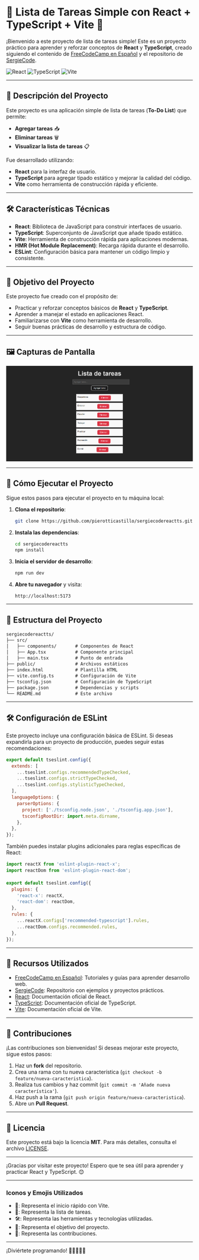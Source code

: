 

# 🚀 Lista de Tareas Simple con React + TypeScript + Vite 📝

¡Bienvenido a este proyecto de lista de tareas simple! Este es un proyecto práctico para aprender y reforzar conceptos de **React** y **TypeScript**, creado siguiendo el contenido de [FreeCodeCamp en Español](https://www.youtube.com/@freecodecampes) y el repositorio de [SergieCode](https://github.com/sergiecode). 

![React](https://img.shields.io/badge/React-20232A?style=for-the-badge&logo=react&logoColor=61DAFB)
![TypeScript](https://img.shields.io/badge/TypeScript-007ACC?style=for-the-badge&logo=typescript&logoColor=white)
![Vite](https://img.shields.io/badge/Vite-B73BFE?style=for-the-badge&logo=vite&logoColor=FFD62E)

---

## 📌 Descripción del Proyecto

Este proyecto es una aplicación simple de lista de tareas (**To-Do List**) que permite:

- **Agregar tareas** 📥
- **Eliminar tareas** 🗑️
- **Visualizar la lista de tareas** 📋

Fue desarrollado utilizando:
- **React** para la interfaz de usuario.
- **TypeScript** para agregar tipado estático y mejorar la calidad del código.
- **Vite** como herramienta de construcción rápida y eficiente.

---

## 🛠️ Características Técnicas

- **React**: Biblioteca de JavaScript para construir interfaces de usuario.
- **TypeScript**: Superconjunto de JavaScript que añade tipado estático.
- **Vite**: Herramienta de construcción rápida para aplicaciones modernas.
- **HMR (Hot Module Replacement)**: Recarga rápida durante el desarrollo.
- **ESLint**: Configuración básica para mantener un código limpio y consistente.

---

## 🎯 Objetivo del Proyecto

Este proyecto fue creado con el propósito de:
- Practicar y reforzar conceptos básicos de **React** y **TypeScript**.
- Aprender a manejar el estado en aplicaciones React.
- Familiarizarse con **Vite** como herramienta de desarrollo.
- Seguir buenas prácticas de desarrollo y estructura de código.

---

## 🖼️ Capturas de Pantalla

![Captura de pantalla de la lista de tareas](/screenshoot/screenshotProject.png)  

---

## 🚀 Cómo Ejecutar el Proyecto

Sigue estos pasos para ejecutar el proyecto en tu máquina local:

1. **Clona el repositorio**:
   ```bash
   git clone https://github.com/pierotticastillo/sergiecodereactts.git
   ```

2. **Instala las dependencias**:
   ```bash
   cd sergiecodereactts
   npm install
   ```

3. **Inicia el servidor de desarrollo**:
   ```bash
   npm run dev
   ```

4. **Abre tu navegador** y visita:
   ```
   http://localhost:5173
   ```

---

## 📂 Estructura del Proyecto

```
sergiecodereactts/
├── src/
│   ├── components/       # Componentes de React
│   ├── App.tsx           # Componente principal
│   ├── main.tsx          # Punto de entrada
├── public/               # Archivos estáticos
├── index.html            # Plantilla HTML
├── vite.config.ts        # Configuración de Vite
├── tsconfig.json         # Configuración de TypeScript
├── package.json          # Dependencias y scripts
└── README.md             # Este archivo
```

---

## 🛠️ Configuración de ESLint

Este proyecto incluye una configuración básica de ESLint. Si deseas expandirla para un proyecto de producción, puedes seguir estas recomendaciones:

```js
export default tseslint.config({
  extends: [
    ...tseslint.configs.recommendedTypeChecked,
    ...tseslint.configs.strictTypeChecked,
    ...tseslint.configs.stylisticTypeChecked,
  ],
  languageOptions: {
    parserOptions: {
      project: ['./tsconfig.node.json', './tsconfig.app.json'],
      tsconfigRootDir: import.meta.dirname,
    },
  },
});
```

También puedes instalar plugins adicionales para reglas específicas de React:

```js
import reactX from 'eslint-plugin-react-x';
import reactDom from 'eslint-plugin-react-dom';

export default tseslint.config({
  plugins: {
    'react-x': reactX,
    'react-dom': reactDom,
  },
  rules: {
    ...reactX.configs['recommended-typescript'].rules,
    ...reactDom.configs.recommended.rules,
  },
});
```

---

## 🌟 Recursos Utilizados

- [FreeCodeCamp en Español](https://www.youtube.com/@freecodecampes): Tutoriales y guías para aprender desarrollo web.
- [SergieCode](https://github.com/sergiecode): Repositorio con ejemplos y proyectos prácticos.
- [React](https://reactjs.org/): Documentación oficial de React.
- [TypeScript](https://www.typescriptlang.org/): Documentación oficial de TypeScript.
- [Vite](https://vitejs.dev/): Documentación oficial de Vite.

---

## 🙌 Contribuciones

¡Las contribuciones son bienvenidas! Si deseas mejorar este proyecto, sigue estos pasos:

1. Haz un **fork** del repositorio.
2. Crea una rama con tu nueva característica (`git checkout -b feature/nueva-caracteristica`).
3. Realiza tus cambios y haz commit (`git commit -m 'Añade nueva característica'`).
4. Haz push a la rama (`git push origin feature/nueva-caracteristica`).
5. Abre un **Pull Request**.

---

## 📄 Licencia

Este proyecto está bajo la licencia **MIT**. Para más detalles, consulta el archivo [LICENSE](./LICENSE).

---

¡Gracias por visitar este proyecto! Espero que te sea útil para aprender y practicar React y TypeScript. 😊

---

### Iconos y Emojis Utilizados
- 🚀: Representa el inicio rápido con Vite.
- 📝: Representa la lista de tareas.
- 🛠️: Representa las herramientas y tecnologías utilizadas.
- 🎯: Representa el objetivo del proyecto.
- 🙌: Representa las contribuciones.

---

¡Diviértete programando! 🚀👩‍💻👨‍💻